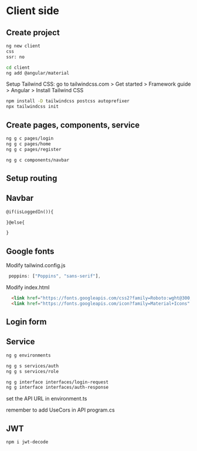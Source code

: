# Client side

## Create project

```bash
ng new client
css
ssr: no

cd client
ng add @angular/material
```

Setup Tailwind CSS: go to tailwindcss.com > Get started > Framework guide > Angular > Install Tailwind CSS 

```bash
npm install -D tailwindcss postcss autoprefixer
npx tailwindcss init
```

## Create pages, components, service
  
```bash
ng g c pages/login
ng g c pages/home
ng g c pages/register 

ng g c components/navbar
```

## Setup routing

## Navbar

```html
@if(isLoggedIn()){

}@else{

}
```

## Google fonts

Modify tailwind.config.js

```js
 poppins: ["Poppins", "sans-serif"],
```

Modify index.html

```html
  <link href="https://fonts.googleapis.com/css2?family=Roboto:wght@300;400;500&display=swap" rel="stylesheet">
  <link href="https://fonts.googleapis.com/icon?family=Material+Icons" rel="stylesheet">
```

## Login form

## Service

```bash
ng g environments

ng g s services/auth
ng g s services/role

ng g interface interfaces/login-request
ng g interface interfaces/auth-response
```

set the API URL in environment.ts

remember to add  UseCors in API program.cs

## JWT
  
```bash
npm i jwt-decode
```
